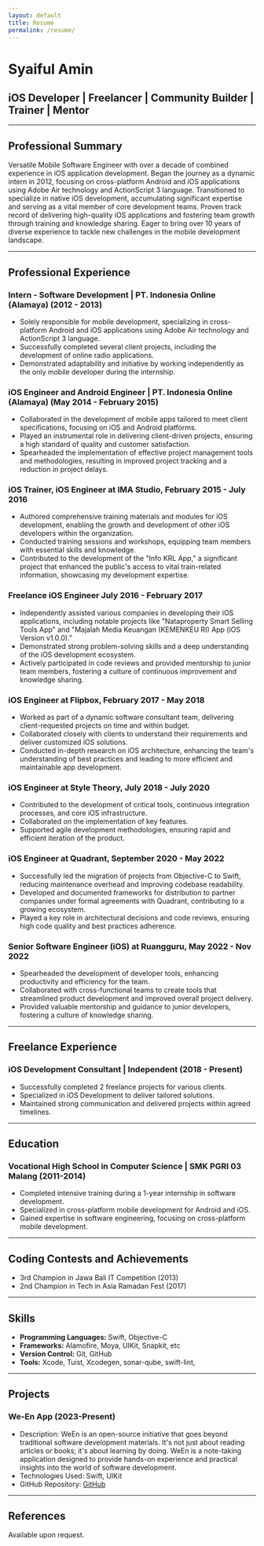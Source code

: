 ```yaml
---
layout: default
title: Resume
permalink: /resume/
---
```


# Syaiful Amin

## iOS Developer | Freelancer | Community Builder | Trainer | Mentor
---
## Professional Summary

Versatile Mobile Software Engineer with over a decade of combined experience in iOS application development. Began the journey as a dynamic intern in 2012, focusing on cross-platform Android and iOS applications using Adobe Air technology and ActionScript 3 language. Transitioned to specialize in native iOS development, accumulating significant expertise and serving as a vital member of core development teams. Proven track record of delivering high-quality iOS applications and fostering team growth through training and knowledge sharing. Eager to bring over 10 years of diverse experience to tackle new challenges in the mobile development landscape.

---

## Professional Experience

### Intern - Software Development | PT. Indonesia Online (Alamaya) (2012 - 2013)

- Solely responsible for mobile development, specializing in cross-platform Android and iOS applications using Adobe Air technology and ActionScript 3 language.
- Successfully completed several client projects, including the development of online radio applications.
- Demonstrated adaptability and initiative by working independently as the only mobile developer during the internship.

### iOS Engineer and Android Engineer | PT. Indonesia Online (Alamaya) (May 2014 - February 2015)

- Collaborated in the development of mobile apps tailored to meet client specifications, focusing on iOS and Android platforms.
- Played an instrumental role in delivering client-driven projects, ensuring a high standard of quality and customer satisfaction.
- Spearheaded the implementation of effective project management tools and methodologies, resulting in improved project tracking and a reduction in project delays.

### iOS Trainer, iOS Engineer at IMA Studio, February 2015 - July 2016

- Authored comprehensive training materials and modules for iOS development, enabling the growth and development of other iOS developers within the organization.
- Conducted training sessions and workshops, equipping team members with essential skills and knowledge.
- Contributed to the development of the "Info KRL App," a significant project that enhanced the public's access to vital train-related information, showcasing my development expertise.

### Freelance iOS Engineer July 2016 - February 2017

- Independently assisted various companies in developing their iOS applications, including notable projects like "Nataproperty Smart Selling Tools App" and "Majalah Media Keuangan (KEMENKEU RI) App (iOS Version v1.0.0)."
- Demonstrated strong problem-solving skills and a deep understanding of the iOS development ecosystem.
- Actively participated in code reviews and provided mentorship to junior team members, fostering a culture of continuous improvement and knowledge sharing.

### iOS Engineer at Flipbox, February 2017 - May 2018

- Worked as part of a dynamic software consultant team, delivering client-requested projects on time and within budget.
- Collaborated closely with clients to understand their requirements and deliver customized iOS solutions.
- Conducted in-depth research on iOS architecture, enhancing the team's understanding of best practices and leading to more efficient and maintainable app development.

###  iOS Engineer at Style Theory, July 2018 - July 2020

- Contributed to the development of critical tools, continuous integration processes, and core iOS infrastructure.
- Collaborated on the implementation of key features.
- Supported agile development methodologies, ensuring rapid and efficient iteration of
the product.

### iOS Engineer at Quadrant, September 2020 - May 2022

- Successfully led the migration of projects from Objective-C to Swift, reducing maintenance overhead and improving codebase readability.
- Developed and documented frameworks for distribution to partner companies under formal agreements with Quadrant, contributing to a growing ecosystem.
- Played a key role in architectural decisions and code reviews, ensuring high code quality and best practices adherence.

### Senior Software Engineer (iOS) at Ruangguru, May 2022 - Nov 2022

- Spearheaded the development of developer tools, enhancing productivity and efficiency for the team.
- Collaborated with cross-functional teams to create tools that streamlined product development and improved overall project delivery.
- Provided valuable mentorship and guidance to junior developers, fostering a culture of knowledge sharing.

---

## Freelance Experience

### iOS Development Consultant | Independent (2018 - Present)

- Successfully completed 2 freelance projects for various clients.
- Specialized in iOS Development to deliver tailored solutions.
- Maintained strong communication and delivered projects within agreed timelines.

---

## Education
### Vocational High School in Computer Science | SMK PGRI 03 Malang (2011-2014)
- Completed intensive training during a 1-year internship in software development.
- Specialized in cross-platform mobile development for Android and iOS.
- Gained expertise in software engineering, focusing on cross-platform mobile development.

---

## Coding Contests and Achievements

- 3rd Champion in Jawa Bali IT Competition (2013)
- 2nd Champion in Tech in Asia Ramadan Fest (2017)

---

## Skills

- **Programming Languages:** Swift, Objective-C
- **Frameworks:** Alamofire, Moya, UIKit, Snapkit, etc
- **Version Control:** Git, GitHub
- **Tools:** Xcode, Tuist, Xcodegen, sonar-qube, swift-lint, 

---

## Projects

### We-En App (2023-Present)

- Description: WeEn is an open-source initiative that goes beyond traditional software development materials. It's not just about reading articles or books; it's about learning by doing. WeEn is a note-taking application designed to provide hands-on experience and practical insights into the world of software development.
- Technologies Used: Swift, UIKit
- GitHub Repository: [GitHub](<https://github.com/syaifulamindev/WeEn.git>)

---

## References

Available upon request.
